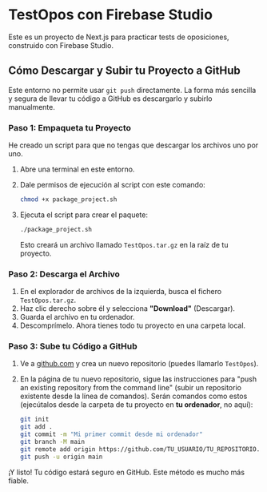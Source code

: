 # TestOpos con Firebase Studio

Este es un proyecto de Next.js para practicar tests de oposiciones, construido con Firebase Studio.

## Cómo Descargar y Subir tu Proyecto a GitHub

Este entorno no permite usar `git push` directamente. La forma más sencilla y segura de llevar tu código a GitHub es descargarlo y subirlo manualmente.

### Paso 1: Empaqueta tu Proyecto

He creado un script para que no tengas que descargar los archivos uno por uno.

1.  Abre una terminal en este entorno.
2.  Dale permisos de ejecución al script con este comando:
    ```bash
    chmod +x package_project.sh
    ```
3.  Ejecuta el script para crear el paquete:
    ```bash
    ./package_project.sh
    ```

    Esto creará un archivo llamado `TestOpos.tar.gz` en la raíz de tu proyecto.

### Paso 2: Descarga el Archivo

1.  En el explorador de archivos de la izquierda, busca el fichero `TestOpos.tar.gz`.
2.  Haz clic derecho sobre él y selecciona **"Download"** (Descargar).
3.  Guarda el archivo en tu ordenador.
4.  Descomprímelo. Ahora tienes todo tu proyecto en una carpeta local.

### Paso 3: Sube tu Código a GitHub

1.  Ve a [github.com](https://github.com) y crea un nuevo repositorio (puedes llamarlo `TestOpos`).
2.  En la página de tu nuevo repositorio, sigue las instrucciones para "push an existing repository from the command line" (subir un repositorio existente desde la línea de comandos). Serán comandos como estos (ejecútalos desde la carpeta de tu proyecto en **tu ordenador**, no aquí):

    ```bash
    git init
    git add .
    git commit -m "Mi primer commit desde mi ordenador"
    git branch -M main
    git remote add origin https://github.com/TU_USUARIO/TU_REPOSITORIO.git
    git push -u origin main
    ```

¡Y listo! Tu código estará seguro en GitHub. Este método es mucho más fiable.
